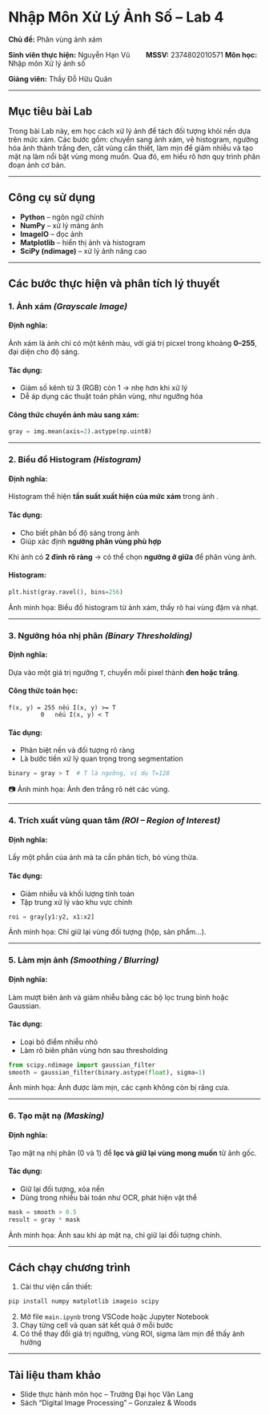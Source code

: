 # Nhập Môn Xử Lý Ảnh Số – Lab 4

**Chủ đề:** Phân vùng ảnh xám 

**Sinh viên thực hiện:**  Nguyễn Hạn Vũ  
**MSSV:** 2374802010571
**Môn học:** Nhập môn Xử lý ảnh số

**Giảng viên:** Thầy Đỗ Hữu Quân

---

##  Mục tiêu bài Lab

Trong bài Lab này, em học cách xử lý ảnh để tách đối tượng khỏi nền dựa trên mức xám. Các bước gồm: chuyển sang ảnh xám, vẽ histogram, ngưỡng hóa ảnh thành trắng đen, cắt vùng cần thiết, làm mịn để giảm nhiễu và tạo mặt nạ làm nổi bật vùng mong muốn. Qua đó, em hiểu rõ hơn quy trình phân đoạn ảnh cơ bản.

---

##  Công cụ sử dụng

* **Python** – ngôn ngữ chính
* **NumPy** – xử lý mảng ảnh
* **ImageIO** – đọc ảnh
* **Matplotlib** – hiển thị ảnh và histogram
* **SciPy (ndimage)** – xử lý ảnh nâng cao

---

##  Các bước thực hiện và phân tích lý thuyết

### 1. Ảnh xám *(Grayscale Image)*

####  Định nghĩa:

Ảnh xám là ảnh chỉ có một kênh màu, với giá trị picxel trong khoảng **0–255**, đại diện cho độ sáng.

####  Tác dụng:

* Giảm số kênh từ 3 (RGB) còn 1 → nhẹ hơn khi xử lý
* Dễ áp dụng các thuật toán phân vùng, như ngưỡng hóa

####  Công thức chuyển ảnh màu sang xám:

```python
gray = img.mean(axis=2).astype(np.uint8)
```

---

### 2. Biểu đồ Histogram *(Histogram)*

####  Định nghĩa:

Histogram thể hiện **tần suất xuất hiện của mức xám** trong ảnh .

####  Tác dụng:

* Cho biết phân bố độ sáng trong ảnh
* Giúp xác định **ngưỡng phân vùng phù hợp**

 Khi ảnh có **2 đỉnh rõ ràng** → có thể chọn **ngưỡng ở giữa** để phân vùng ảnh.

####   Histogram:

```python
plt.hist(gray.ravel(), bins=256)
```

 Ảnh minh họa: Biểu đồ histogram từ ảnh xám, thấy rõ hai vùng đậm và nhạt.

---

### 3. Ngưỡng hóa nhị phân *(Binary Thresholding)*

#### Định nghĩa:

Dựa vào một giá trị ngưỡng `T`, chuyển mỗi pixel thành **đen hoặc trắng**.

####  Công thức toán học:

```
f(x, y) = 255 nếu I(x, y) >= T
         0   nếu I(x, y) < T
```

####  Tác dụng:

* Phân biệt nền và đối tượng rõ ràng
* Là bước tiền xử lý quan trọng trong segmentation

```python
binary = gray > T  # T là ngưỡng, ví dụ T=128
```

📷 Ảnh minh họa: Ảnh đen trắng rõ nét các vùng.

---

### 4. Trích xuất vùng quan tâm *(ROI – Region of Interest)*

####  Định nghĩa:

Lấy một phần của ảnh mà ta cần phân tích, bỏ vùng thừa.

####  Tác dụng:

* Giảm nhiễu và khối lượng tính toán
* Tập trung xử lý vào khu vực chính

```python
roi = gray[y1:y2, x1:x2]
```

 Ảnh minh họa: Chỉ giữ lại vùng đối tượng (hộp, sản phẩm...).

---

### 5. Làm mịn ảnh *(Smoothing / Blurring)*

####  Định nghĩa:

Làm mượt biên ảnh và giảm nhiễu bằng các bộ lọc trung bình hoặc Gaussian.

####  Tác dụng:

* Loại bỏ điểm nhiễu nhỏ
* Làm rõ biên phân vùng hơn sau thresholding

```python
from scipy.ndimage import gaussian_filter
smooth = gaussian_filter(binary.astype(float), sigma=1)
```

 Ảnh minh họa: Ảnh được làm mịn, các cạnh không còn bị răng cưa.

---

### 6. Tạo mặt nạ *(Masking)*

####  Định nghĩa:

Tạo mặt nạ nhị phân (0 và 1) để **lọc và giữ lại vùng mong muốn** từ ảnh gốc.

####  Tác dụng:

* Giữ lại đối tượng, xóa nền
* Dùng trong nhiều bài toán như OCR, phát hiện vật thể

```python
mask = smooth > 0.5
result = gray * mask
```

 Ảnh minh họa: Ảnh sau khi áp mặt nạ, chỉ giữ lại đối tượng chính.

---

##  Cách chạy chương trình

1. Cài thư viện cần thiết:

```bash
pip install numpy matplotlib imageio scipy
```

2. Mở file `main.ipynb` trong VSCode hoặc Jupyter Notebook
3. Chạy từng cell và quan sát kết quả ở mỗi bước
4. Có thể thay đổi giá trị ngưỡng, vùng ROI, sigma làm mịn để thấy ảnh hưởng

---

##  Tài liệu tham khảo

* Slide thực hành môn học – Trường Đại học Văn Lang
* Sách “Digital Image Processing” – Gonzalez & Woods

